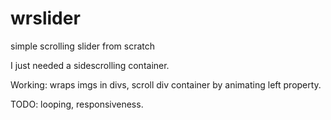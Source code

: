 # wrslider
simple scrolling slider from scratch

I just needed a sidescrolling container.

Working: wraps imgs in divs, scroll div container by animating left property.

TODO: looping, responsiveness.
